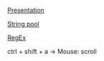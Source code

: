 [Presentation](presentation.pptx)

[String pool](https://www.baeldung.com/java-string-pool)

[RegEx](https://javarush.com/groups/posts/regulyarnye-vyrazheniya-v-java)


ctrl + shift + a -> Mouse: scroll